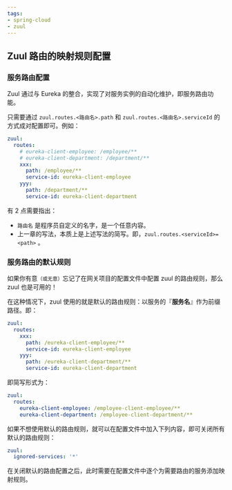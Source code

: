 ```yaml
---
tags: 
- spring-cloud 
- zuul
---
```


## Zuul 路由的映射规则配置

### 服务路由配置

Zuul 通过与 Eureka 的整合，实现了对服务实例的自动化维护，即服务路由功能。

只需要通过 `zuul.routes.<路由名>.path` 和 `zuul.routes.<路由名>.serviceId` 的方式成对配置即可。例如：

```yaml
zuul:
  routes:
    # eureka-client-employee: /employee/**
    # eureka-client-department: /department/**
    xxx:
      path: /employee/**
      service-id: eureka-client-employee
    yyy:
      path: /department/**
      service-id: eureka-client-department
```

有 2 点需要指出：

- `路由名` 是程序员自定义的名字，是一个任意内容。
- 上一章的写法，本质上是上述写法的简写。即，`zuul.routes.<serviceId>=<path>` 。

### 服务路由的默认规则

如果你有意<small>（或无意）</small>忘记了在网关项目的配置文件中配置 zuul 的路由规则，那么 zuul 也是可用的！

在这种情况下，zuul 使用的就是默认的路由规则：以服务的『**服务名**』作为前缀路径。即：

```yaml
zuul:
  routes:
    xxx:
      path: /eureka-client-employee/**
      service-id: eureka-client-employee
    yyy:
      path: /eureka-client-department/**
      service-id: eureka-client-department
```

即简写形式为：

```yaml
zuul:
  routes:
    eureka-client-employee: /employee-client-employee/**
    eureka-client-department: /employee-client-department/**
```

如果不想使用默认的路由规则，就可以在配置文件中加入下列内容，即可关闭所有默认的路由规则：

```yaml
zuul:
  ignored-services: '*'
```

在关闭默认的路由配置之后，此时需要在配置文件中逐个为需要路由的服务添加映射规则。
